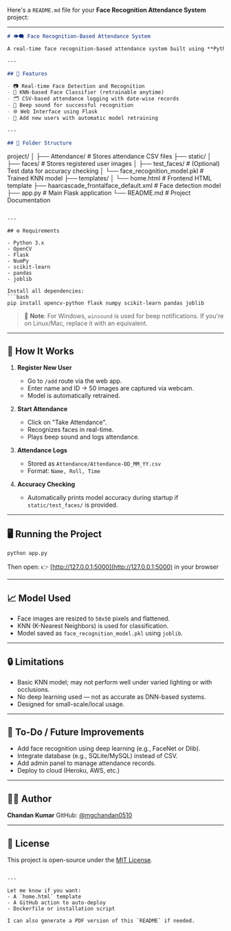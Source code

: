 Here's a `README.md` file for your **Face Recognition Attendance System** project:

---

```markdown
# 👁️‍🗨️ Face Recognition-Based Attendance System

A real-time face recognition-based attendance system built using **Python**, **OpenCV**, **Flask**, and **K-Nearest Neighbors (KNN)**. This system captures facial data, trains a model, and marks attendance through live webcam video feed. It also logs attendance with timestamp and prevents duplicate entries.

---

## 🚀 Features

- 📷 Real-time Face Detection and Recognition
- 🧠 KNN-based Face Classifier (retrainable anytime)
- 🗂️ CSV-based attendance logging with date-wise records
- 🔔 Beep sound for successful recognition
- 🌐 Web Interface using Flask
- 👤 Add new users with automatic model retraining

---

## 📁 Folder Structure

```

project/
│
├── Attendance/                  # Stores attendance CSV files
├── static/
│   ├── faces/                  # Stores registered user images
│   ├── test\_faces/            # (Optional) Test data for accuracy checking
│   └── face\_recognition\_model.pkl  # Trained KNN model
├── templates/
│   └── home.html               # Frontend HTML template
├── haarcascade\_frontalface\_default.xml  # Face detection model
├── app.py                      # Main Flask application
└── README.md                   # Project Documentation

````

---

## ⚙️ Requirements

- Python 3.x
- OpenCV
- Flask
- NumPy
- scikit-learn
- pandas
- joblib

Install all dependencies:
```bash
pip install opencv-python flask numpy scikit-learn pandas joblib
````

> 🔔 **Note**: For Windows, `winsound` is used for beep notifications. If you're on Linux/Mac, replace it with an equivalent.

---

## 🧪 How It Works

1. **Register New User**

   * Go to `/add` route via the web app.
   * Enter name and ID → 50 images are captured via webcam.
   * Model is automatically retrained.

2. **Start Attendance**

   * Click on "Take Attendance".
   * Recognizes faces in real-time.
   * Plays beep sound and logs attendance.

3. **Attendance Logs**

   * Stored as `Attendance/Attendance-DD_MM_YY.csv`
   * Format: `Name, Roll, Time`

4. **Accuracy Checking**

   * Automatically prints model accuracy during startup if `static/test_faces/` is provided.

---

## 🖥️ Running the Project

```bash
python app.py
```

Then open:
👉 [http://127.0.0.1:5000](http://127.0.0.1:5000) in your browser

---

## 📈 Model Used

* Face images are resized to `50x50` pixels and flattened.
* KNN (K-Nearest Neighbors) is used for classification.
* Model saved as `face_recognition_model.pkl` using `joblib`.

---

## 🔒 Limitations

* Basic KNN model; may not perform well under varied lighting or with occlusions.
* No deep learning used — not as accurate as DNN-based systems.
* Designed for small-scale/local usage.

---

## 📌 To-Do / Future Improvements

* Add face recognition using deep learning (e.g., FaceNet or Dlib).
* Integrate database (e.g., SQLite/MySQL) instead of CSV.
* Add admin panel to manage attendance records.
* Deploy to cloud (Heroku, AWS, etc.)

---

## 🧑‍💻 Author

**Chandan Kumar**
GitHub: [@mgchandan0510](https://github.com/mgchandan0510)

---

## 📄 License

This project is open-source under the [MIT License](LICENSE).

```

---

Let me know if you want:
- A `home.html` template
- A GitHub action to auto-deploy
- Dockerfile or installation script

I can also generate a PDF version of this `README` if needed.
```
